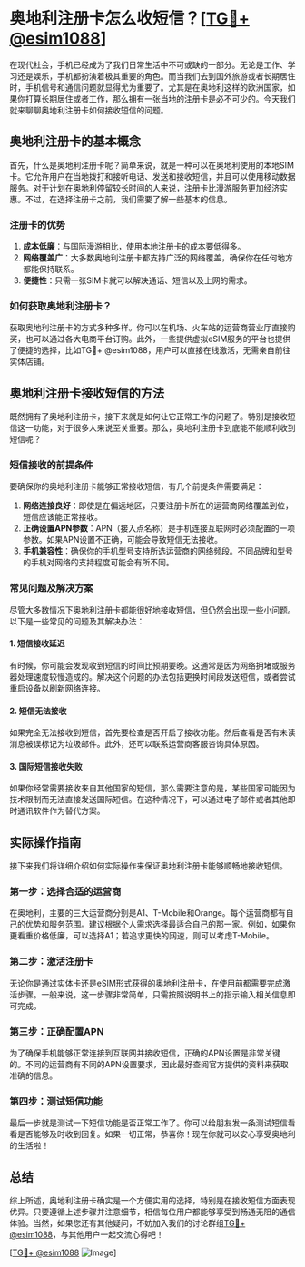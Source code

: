 # 奥地利注册卡怎么收短信？[[TG💪+ @esim1088](https://t.me/s/esim1088)]

在现代社会，手机已经成为了我们日常生活中不可或缺的一部分。无论是工作、学习还是娱乐，手机都扮演着极其重要的角色。而当我们去到国外旅游或者长期居住时，手机信号和通信问题就显得尤为重要了。尤其是在奥地利这样的欧洲国家，如果你打算长期居住或者工作，那么拥有一张当地的注册卡是必不可少的。今天我们就来聊聊奥地利注册卡如何接收短信的问题。

## 奥地利注册卡的基本概念

首先，什么是奥地利注册卡呢？简单来说，就是一种可以在奥地利使用的本地SIM卡。它允许用户在当地拨打和接听电话、发送和接收短信，并且可以使用移动数据服务。对于计划在奥地利停留较长时间的人来说，注册卡比漫游服务更加经济实惠。不过，在选择注册卡之前，我们需要了解一些基本的信息。

### 注册卡的优势

1. **成本低廉**：与国际漫游相比，使用本地注册卡的成本要低得多。
2. **网络覆盖广**：大多数奥地利注册卡都支持广泛的网络覆盖，确保你在任何地方都能保持联系。
3. **便捷性**：只需一张SIM卡就可以解决通话、短信以及上网的需求。

### 如何获取奥地利注册卡？

获取奥地利注册卡的方式多种多样。你可以在机场、火车站的运营商营业厅直接购买，也可以通过各大电商平台订购。此外，一些提供虚拟eSIM服务的平台也提供了便捷的选择，比如TG💪+ @esim1088，用户可以直接在线激活，无需亲自前往实体店铺。

## 奥地利注册卡接收短信的方法

既然拥有了奥地利注册卡，接下来就是如何让它正常工作的问题了。特别是接收短信这一功能，对于很多人来说至关重要。那么，奥地利注册卡到底能不能顺利收到短信呢？

### 短信接收的前提条件

要确保你的奥地利注册卡能够正常接收短信，有几个前提条件需要满足：

1. **网络连接良好**：即使是在偏远地区，只要注册卡所在的运营商网络覆盖到位，短信应该能正常接收。
2. **正确设置APN参数**：APN（接入点名称）是手机连接互联网时必须配置的一项参数。如果APN设置不正确，可能会导致短信无法接收。
3. **手机兼容性**：确保你的手机型号支持所选运营商的网络频段。不同品牌和型号的手机对网络的支持程度可能会有所不同。

### 常见问题及解决方案

尽管大多数情况下奥地利注册卡都能很好地接收短信，但仍然会出现一些小问题。以下是一些常见的问题及其解决办法：

#### 1. 短信接收延迟

有时候，你可能会发现收到短信的时间比预期要晚。这通常是因为网络拥堵或服务器处理速度较慢造成的。解决这个问题的办法包括更换时间段发送短信，或者尝试重启设备以刷新网络连接。

#### 2. 短信无法接收

如果完全无法接收到短信，首先要检查是否开启了接收功能。然后查看是否有未读消息被误标记为垃圾邮件。此外，还可以联系运营商客服咨询具体原因。

#### 3. 国际短信接收失败

如果你经常需要接收来自其他国家的短信，那么需要注意的是，某些国家可能因为技术限制而无法直接发送国际短信。在这种情况下，可以通过电子邮件或者其他即时通讯软件作为替代方案。

## 实际操作指南

接下来我们将详细介绍如何实际操作来保证奥地利注册卡能够顺畅地接收短信。

### 第一步：选择合适的运营商

在奥地利，主要的三大运营商分别是A1、T-Mobile和Orange。每个运营商都有自己的优势和服务范围。建议根据个人需求选择最适合自己的那一家。例如，如果你更看重价格低廉，可以选择A1；若追求更快的网速，则可以考虑T-Mobile。

### 第二步：激活注册卡

无论你是通过实体卡还是eSIM形式获得的奥地利注册卡，在使用前都需要完成激活步骤。一般来说，这一步骤非常简单，只需按照说明书上的指示输入相关信息即可完成。

### 第三步：正确配置APN

为了确保手机能够正常连接到互联网并接收短信，正确的APN设置是非常关键的。不同的运营商有不同的APN设置要求，因此最好查阅官方提供的资料来获取准确的信息。

### 第四步：测试短信功能

最后一步就是测试一下短信功能是否正常工作了。你可以给朋友发一条测试短信看看是否能够及时收到回复。如果一切正常，恭喜你！现在你就可以安心享受奥地利的生活啦！

## 总结

综上所述，奥地利注册卡确实是一个方便实用的选择，特别是在接收短信方面表现优异。只要遵循上述步骤并注意细节，相信每位用户都能够享受到畅通无阻的通信体验。当然，如果您还有其他疑问，不妨加入我们的讨论群组[TG💪+ @esim1088](https://t.me/s/esim1088)，与其他用户一起交流心得吧！

[[TG💪+ @esim1088](https://t.me/s/esim1088) ![Image](https://i.postimg.cc/4NQfJmqS/Snipaste-2025-05-13-00-14-12.png)]